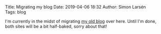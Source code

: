 Title: Migrating my blog
Date: 2019-04-06 18:32
Author: Simon Larsén
Tags: blog

I'm currently in the midst of migrating [my old blog](https://slar.se) over
here. Until I'm done, both sites will be a bit half-baked, sorry about that!
